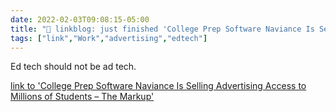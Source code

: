```yaml
---
date: 2022-02-03T09:08:15-05:00
title: "🔗 linkblog: just finished 'College Prep Software Naviance Is Selling Advertising Access to Millions of Students – The Markup'"
tags: ["link","Work","advertising","edtech"]
---
```

Ed tech should not be ad tech.
 
[link to 'College Prep Software Naviance Is Selling Advertising Access to Millions of Students – The Markup'](https://themarkup.org/machine-learning/2022/01/13/college-prep-software-naviance-is-selling-advertising-access-to-millions-of-students)
